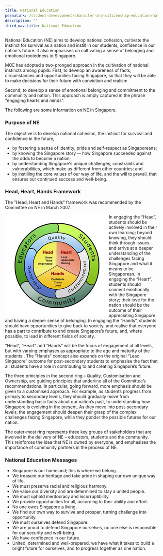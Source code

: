 ```yaml
---
title: National Education
permalink: /student-development/character-and-citizenship-education/national-education
description: ""
third_nav_title: National Education
---
```

National Education (NE) aims to develop national cohesion, cultivate the instinct for survival as a nation and instill in our students, confidence in our nation's future. It also emphasises on cultivating a sense of belonging and emotional rootedness to Singapore.

MOE has adopted a two-pronged approach in the cultivation of national instincts among pupils: First, to develop an awareness of facts, circumstances and opportunities facing Singapore, so that they will be able to make decisions for their future with conviction and realism.

Second, to develop a sense of emotional belonging and commitment to the community and nation. This approach is amply captured in the phrase "engaging hearts and minds".

The following are some information on NE in Singapore.

### Purpose of NE

The objective is to develop national cohesion, the instinct for survival and confidence in the future,
* by fostering a sense of identity, pride and self-respect as Singaporeans;
* by knowing the Singapore story -- how Singapore succeeded against the odds to become a nation;
* by understanding Singapore's unique challenges, constraints and vulnerabilities, which make us different from other countries; and
* by instilling the core values of our way of life, and the will to prevail, that ensures our continued success and well-being.

### Head, Heart, Hands Framework

The "Head, Heart and Hands" framework was recommended by the Committee on NE in March 2007.

<div>
<div style="float: left">
<img src="/images/Head%20Heart%20Hands%20NE%20Framework%202007.png" />
</div>
<div>
In engaging the “Head”, students should be actively involved in their own learning; beyond knowing, they should think through issues and arrive at a deeper understanding of the challenges facing Singapore and what it means to be Singaporean. In engaging the “Heart”, students should connect emotionally with the Singapore story; their love for the nation should be the outcome of their appreciating Singapore and having a deeper sense of belonging. In engaging the “Hands”, students should have opportunities to give back to society, and realise that everyone has a part to contribute to and create Singapore’s future, and, where possible, to lead in different fields of society.

</div>
</div>

“Head”, “Heart” and “Hands” will be the focus of engagement at all levels, but with varying emphases as appropriate to the age and maturity of the students . The “Hands” concept also expands on the original “Lead Singapore” outcome for post-secondary students to emphasise the fact that all students have a role in contributing to and creating Singapore’s future.

The three principles in the second ring – Quality, Customisation and Ownership, are guiding principles that underline all of the Committee’s recommendations. In particular, going forward, more emphasis should be given to a customised approach. For example, as students progress from primary to secondary levels, they should gradually move from understanding basic facts about our nation’s past, to understanding how Singapore is evolving in the present. As they move into post-secondary levels, the engagement should deepen their grasp of the complex challenges facing Singapore, while they ponder the possible futures for our nation.

The outer-most ring represents three key groups of stakeholders that are involved in the delivery of NE – educators, students and the community. This reinforces the idea that NE is owned by everyone, and emphasizes the importance of community partners in the process of NE.

### National Education Messages

* Singapore is our homeland; this is where we belong. 
* We treasure our heritage and take pride in shaping our own unique way of life.
* We must preserve racial and religious harmony. 
* We value our diversity and are determined to stay a united people. 
* We must uphold meritocracy and incorruptibility. 
* We provide opportunities for all, according to their ability and effort.
* No one owes Singapore a living. 
* We find our own way to survive and prosper, turning challenge into opportunity.
* We must ourselves defend Singapore. 
* We are proud to defend Singapore ourselves, no one else is responsible for our security and well-being.
* We have confidence in our future. 
* United, determined and well-prepared, we have what it takes to build a bright future for ourselves, and to progress together as one nation.
